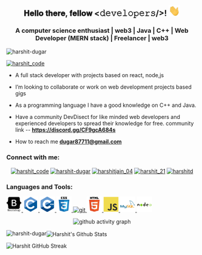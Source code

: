 <div align="center">
<h2> 𝐇𝐞𝐥𝐥𝐨 𝐭𝐡𝐞𝐫𝐞, 𝐟𝐞𝐥𝐥𝐨𝐰 <𝚍𝚎𝚟𝚎𝚕𝚘𝚙𝚎𝚛𝚜/>! <img src="https://github.com/ABSphreak/ABSphreak/blob/master/gifs/Hi.gif" width="30px"></h2>
</div>

<h3 align="center">A computer science enthusiast | web3 | Java | C++ | Web Developer (MERN stack) | Freelancer | web3 </h3>

<p align="left"> <img src="https://komarev.com/ghpvc/?username=harshit-dugar&label=Profile%20views&color=0e75b6&style=flat" alt="harshit-dugar" /> </p>

<p align="left"> <a href="https://twitter.com/harshit_code" target="blank"><img src="https://img.shields.io/twitter/follow/harshit_code?logo=twitter&style=for-the-badge" alt="harshit_code" /></a> </p>

-  A full stack developer with projects based on react, node,js

-  I’m looking to collaborate or work on web development projects based gigs

-  As a programming language I have a good knowledge on C++ and Java.

-  Have a community DevDisect for like minded web developers and experienced developers to spread their knowledge for free.
     community link -- **https://discord.gg/CF9gcA684s**
-  How to reach me **dugar87711@gmail.com**

<h3 align="left">Connect with me:</h3>
<p align="center">
<a href="https://twitter.com/harshit_code" target="blank"><img align="center" src="http://i.imgur.com/tXSoThF.png" alt="harshit_code" height="30" width="40" /></a>
<a href="https://linkedin.com/in/harshit-dugar" target="blank"><img align="center" src="https://image.flaticon.com/icons/png/512/61/61109.png" alt="harshit-dugar" height="30" width="40" /></a>
<a href="https://instagram.com/harshitjain_04" target="blank"><img align="center" src="https://i.pinimg.com/originals/63/9b/3d/639b3dafb544d6f061fcddd2d6686ddb.png" alt="harshitjain_04" height="30" width="40" /></a>
<a href="https://www.hackerrank.com/harshit_21" target="blank"><img align="center" src="https://cdn4.iconfinder.com/data/icons/logos-and-brands-1/512/160_Hackerrank_logo_logos-512.png" alt="harshit_21" height="30" width="40" /></a>
<a href="https://www.leetcode.com/harshitd" target="blank"><img align="center" src="https://upload.wikimedia.org/wikipedia/commons/1/19/LeetCode_logo_black.png" alt="harshitd" height="30" width="40" /></a>
</p>

<h3 align="left">Languages and Tools:</h3>
<p align="left"> <a href="https://getbootstrap.com" target="_blank"> <img src="https://raw.githubusercontent.com/devicons/devicon/master/icons/bootstrap/bootstrap-plain-wordmark.svg" alt="bootstrap" width="40" height="40"/> </a> <a href="https://www.cprogramming.com/" target="_blank"> <img src="https://raw.githubusercontent.com/devicons/devicon/master/icons/c/c-original.svg" alt="c" width="40" height="40"/> </a> <a href="https://www.w3schools.com/cpp/" target="_blank"> <img src="https://raw.githubusercontent.com/devicons/devicon/master/icons/cplusplus/cplusplus-original.svg" alt="cplusplus" width="40" height="40"/> </a> <a href="https://www.w3schools.com/css/" target="_blank"> <img src="https://raw.githubusercontent.com/devicons/devicon/master/icons/css3/css3-original-wordmark.svg" alt="css3" width="40" height="40"/> </a> <a href="https://git-scm.com/" target="_blank"> <img src="https://www.vectorlogo.zone/logos/git-scm/git-scm-icon.svg" alt="git" width="40" height="40"/> </a> <a href="https://www.w3.org/html/" target="_blank"> <img src="https://raw.githubusercontent.com/devicons/devicon/master/icons/html5/html5-original-wordmark.svg" alt="html5" width="40" height="40"/> </a> <a href="https://developer.mozilla.org/en-US/docs/Web/JavaScript" target="_blank"> <img src="https://raw.githubusercontent.com/devicons/devicon/master/icons/javascript/javascript-original.svg" alt="javascript" width="40" height="40"/> </a> <a href="https://www.mysql.com/" target="_blank"> <img src="https://raw.githubusercontent.com/devicons/devicon/master/icons/mysql/mysql-original-wordmark.svg" alt="mysql" width="40" height="40"/> </a> <a href="https://nodejs.org" target="_blank"> <img src="https://raw.githubusercontent.com/devicons/devicon/master/icons/nodejs/nodejs-original-wordmark.svg" alt="nodejs" width="40" height="40"/> </a></p>
<div align="center">
     
     
![github activity graph](https://activity-graph.herokuapp.com/graph?username=harshit-dugar&theme=tokyo-night&layout=compact&title_color=7A7ADB&hide_border=true&area=true)
</div>

<p><img align="left" src="https://github-readme-stats.vercel.app/api/top-langs?username=harshit-dugar&show_icons=true&locale=en&layout=compact&bg_color=0,000000,130F40&title_color=7A7ADB&icon_color=2234AE&text_color=D3D3D3" alt="harshit-dugar" /></p>

<p><img align="center" src="https://github-readme-stats.vercel.app/api?username=harshit-dugar&include_all_commits=true&count_private=true&show_icons=true&line_height=20&title_color=7A7ADB&icon_color=2234AE&text_color=D3D3D3&bg_color=0,000000,130F40" alt="Harshit's Github Stats"></p>

![Harshit GitHub Streak](https://github-readme-streak-stats.herokuapp.com/?user=harshit-dugar&theme=buefy-dark)
